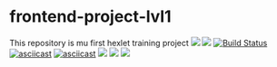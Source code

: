 # frontend-project-lvl1
This repository is mu first hexlet training project
<a href="https://codeclimate.com/github/codeclimate/codeclimate/maintainability"><img src="https://api.codeclimate.com/v1/badges/a99a88d28ad37a79dbf6/maintainability" /></a>
<a href="https://codeclimate.com/github/codeclimate/codeclimate/test_coverage"><img src="https://api.codeclimate.com/v1/badges/a99a88d28ad37a79dbf6/test_coverage" /></a>
[![Build Status](https://travis-ci.org/oksanaduga/frontend-project-lvl1.svg?branch=master)](https://travis-ci.org/oksanaduga/frontend-project-lvl1)
[![asciicast](https://asciinema.org/a/261602.svg)](https://asciinema.org/a/261602)
[![asciicast](https://asciinema.org/a/262162.svg)](https://asciinema.org/a/262162)
<a href="https://asciinema.org/a/262359" target="_blank" data-size="big" data-speed="2"><img src="https://asciinema.org/a/262359.svg" /></a>
<a href="https://asciinema.org/a/262412?autoplay=1&speed=2"><img src="https://asciinema.org/a/262412.svg" /></a>
<a href="https://asciinema.org/a/262415" target="_blank"><img src="https://asciinema.org/a/262415.svg" /></a>

